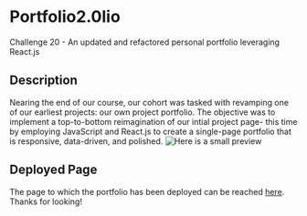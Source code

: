 # Portfolio2.0lio
Challenge 20 - An updated and refactored personal portfolio leveraging React.js

## Description
Nearing the end of our course, our cohort was tasked with revamping one of our earliest projects: our own project portfolio. The objective was to implement a top-to-bottom reimagination of our intial project page- this time by employing JavaScript and React.js to create a single-page portfolio that is responsive, data-driven, and polished.
![Here is a small preview](../preview.jpg)

## Deployed Page
The page to which the portfolio has been deployed can be reached [here](). 
Thanks for looking!